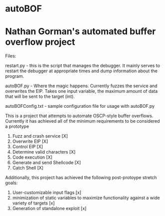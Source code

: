 # autoBOF
# Nathan Gorman's automated buffer overflow project

Files:

restart.py - this is the script that manages the debugger. It mainly serves to restart the debugger at appropriate times and dump information about the program.

autoBOF.py - Where the magic happens. Currently fuzzes the service and overwrites the EIP. Takes one input variable, the maximum amount of data that will be sent to the target (int).

autoBOFConfig.txt - sample configuration file for usage with autoBOF.py


This is a project that attempts to automate OSCP-style buffer overflows. 
Currently it has achieved all of the minimum requirements to be considered a prototype

1. Fuzz and crash service [X]
2. Overwrite EIP [X]
3. Control EIP [X]
4. Determine valid characters [X]
5. Code execution [X]
6. Generate and send Shellcode [X]
7. Catch Shell [X]

Additionally, this project has achieved the following post-protoype stretch goals:

1. User-customizable input flags [x]
2. minimization of static variables to maximize functionality against a wide variety of targets [x]
3. Generation of standalone exploit [x]


